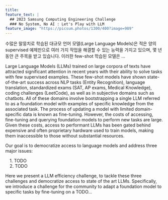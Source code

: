 ```yaml
---
title:
feature_text: |
  ## 2023 Samsung Computing Engineering Challenge
  ### No System, No AI : Let's Play with LLM
feature_image: "https://picsum.photos/1300/400?image=989"
---
```


수많은 말뭉치로 학습된 대규모 언어 모델(Large Language Models)은 적은 양의 supervised 예제만으로 여러 가지 작업을 해결할 수 있는 능력을 가지고 있으며, 몇 년 동안 큰 주목을 받고 있습니다. 이러한 few-shot 학습된 모델은 ...

Large Language Models (LLMs) trained on large corpora of texts have attracted significant attention in recent years with their ability to solve tasks with few supervised examples. These few-shot models have shown state-of-the-art success across NLP tasks (Entity Recognition), language translation, standardized exams (SAT, AP exams, Medical Knowledge), coding challenges (LeetCode), as well as in subjective domains such as chatbots. All of these domains involve bootstrapping a single LLM referred to as a foundation model with examples of specific knowledge from the associated task. The process of updating a model with limited domain-specific data is known as fine-tuning. However, the costs of accessing, fine-tuning and querying foundation models to perform new tasks are large. Given these costs, access to performant LLMs has been gated behind expensive and often proprietary hardware used to train models, making them inaccessible to those without substantial resources.


Our goal is to democratize access to language models and address three major issues:

 1. TODO  
 2. TODO

Here we present a LLM efficiency challenge, to tackle these three challenges and democratize access to state of the art LLMs. Specifically, we introduce a challenge for the community to adapt a foundation model to specific tasks by fine-tuning on a TODO...
